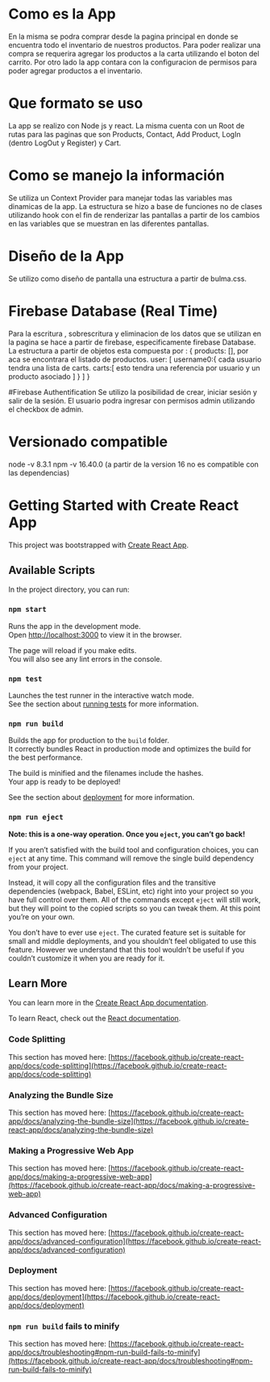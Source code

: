 # Como es la App
En la misma se podra comprar desde la pagina principal en donde se encuentra todo el inventario de nuestros productos.
Para poder realizar una compra se requerira agregar los productos a la carta utilizando el boton del carrito.
Por otro lado la app contara con la configuracion de permisos para poder agregar productos a el inventario.

# Que formato se uso
La app se realizo con Node js y react. La misma cuenta con un Root de rutas para las paginas que son Products, Contact, 
Add Product, LogIn (dentro LogOut y Register) y Cart.

# Como se manejo la información 
Se utiliza un Context Provider para manejar todas las variables mas dinamicas de la app. 
La estructura se hizo a base de funciones no de clases utilizando hook con el fin de renderizar las pantallas a partir de los 
cambios en las variables que se muestran en las diferentes pantallas.

# Diseño de la App 
Se utilizo como diseño de pantalla una estructura a partir de bulma.css.

# Firebase Database (Real Time)
Para la escritura , sobrescritura y eliminacion de los datos que se utilizan en la pagina se hace a partir de firebase, 
especificamente firebase Database.
La estructura a partir de objetos esta compuesta por :
{
  products: [], por aca se encontrara el listado de productos.
  user: [
	username0:{ cada usuario tendra una lista de carts. 
           carts:[
		esto tendra una referencia por usuario y un producto asociado
	   ]
	}
  ]
}

#Firebase Authentification
Se utilizo la posibilidad de crear, iniciar sesión y salir de la sesión.
El usuario podra ingresar con permisos admin utilizando el checkbox de admin. 

# Versionado compatible 

node -v 8.3.1
npm -v 16.40.0 (a partir de la version 16 no es compatible con las dependencias)

# Getting Started with Create React App

This project was bootstrapped with [Create React App](https://github.com/facebook/create-react-app).

## Available Scripts

In the project directory, you can run:

### `npm start`

Runs the app in the development mode.\
Open [http://localhost:3000](http://localhost:3000) to view it in the browser.

The page will reload if you make edits.\
You will also see any lint errors in the console.

### `npm test`

Launches the test runner in the interactive watch mode.\
See the section about [running tests](https://facebook.github.io/create-react-app/docs/running-tests) for more information.

### `npm run build`

Builds the app for production to the `build` folder.\
It correctly bundles React in production mode and optimizes the build for the best performance.

The build is minified and the filenames include the hashes.\
Your app is ready to be deployed!

See the section about [deployment](https://facebook.github.io/create-react-app/docs/deployment) for more information.

### `npm run eject`

**Note: this is a one-way operation. Once you `eject`, you can’t go back!**

If you aren’t satisfied with the build tool and configuration choices, you can `eject` at any time. This command will remove the single build dependency from your project.

Instead, it will copy all the configuration files and the transitive dependencies (webpack, Babel, ESLint, etc) right into your project so you have full control over them. All of the commands except `eject` will still work, but they will point to the copied scripts so you can tweak them. At this point you’re on your own.

You don’t have to ever use `eject`. The curated feature set is suitable for small and middle deployments, and you shouldn’t feel obligated to use this feature. However we understand that this tool wouldn’t be useful if you couldn’t customize it when you are ready for it.

## Learn More

You can learn more in the [Create React App documentation](https://facebook.github.io/create-react-app/docs/getting-started).

To learn React, check out the [React documentation](https://reactjs.org/).

### Code Splitting

This section has moved here: [https://facebook.github.io/create-react-app/docs/code-splitting](https://facebook.github.io/create-react-app/docs/code-splitting)

### Analyzing the Bundle Size

This section has moved here: [https://facebook.github.io/create-react-app/docs/analyzing-the-bundle-size](https://facebook.github.io/create-react-app/docs/analyzing-the-bundle-size)

### Making a Progressive Web App

This section has moved here: [https://facebook.github.io/create-react-app/docs/making-a-progressive-web-app](https://facebook.github.io/create-react-app/docs/making-a-progressive-web-app)

### Advanced Configuration

This section has moved here: [https://facebook.github.io/create-react-app/docs/advanced-configuration](https://facebook.github.io/create-react-app/docs/advanced-configuration)

### Deployment

This section has moved here: [https://facebook.github.io/create-react-app/docs/deployment](https://facebook.github.io/create-react-app/docs/deployment)

### `npm run build` fails to minify

This section has moved here: [https://facebook.github.io/create-react-app/docs/troubleshooting#npm-run-build-fails-to-minify](https://facebook.github.io/create-react-app/docs/troubleshooting#npm-run-build-fails-to-minify)
